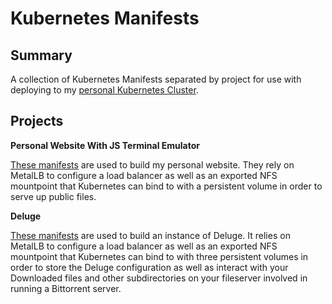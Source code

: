 # Kubernetes Manifests 

## Summary

A collection of Kubernetes Manifests separated by project for use with deploying to my [personal Kubernetes Cluster](https://github.com/zimmertr/Bootstrap-Kubernetes-with-QEMU).

## Projects

**Personal Website With JS Terminal Emulator**

[These manifests](Personal-Website-With-JS-Terminal-Emulator/README.md) are used to build my personal website. They rely on MetalLB to configure a load balancer as well as an exported NFS mountpoint that Kubernetes can bind to with a persistent volume in order to serve up public files. 

**Deluge**

[These manifests](Deluge/README.md) are used to build an instance of Deluge. It relies on MetalLB to configure a load balancer as well as an exported NFS mountpoint that Kubernetes can bind to with three persistent volumes in order to store the Deluge configuration as well as interact with your Downloaded files and other subdirectories on your fileserver involved in running a Bittorrent server.
